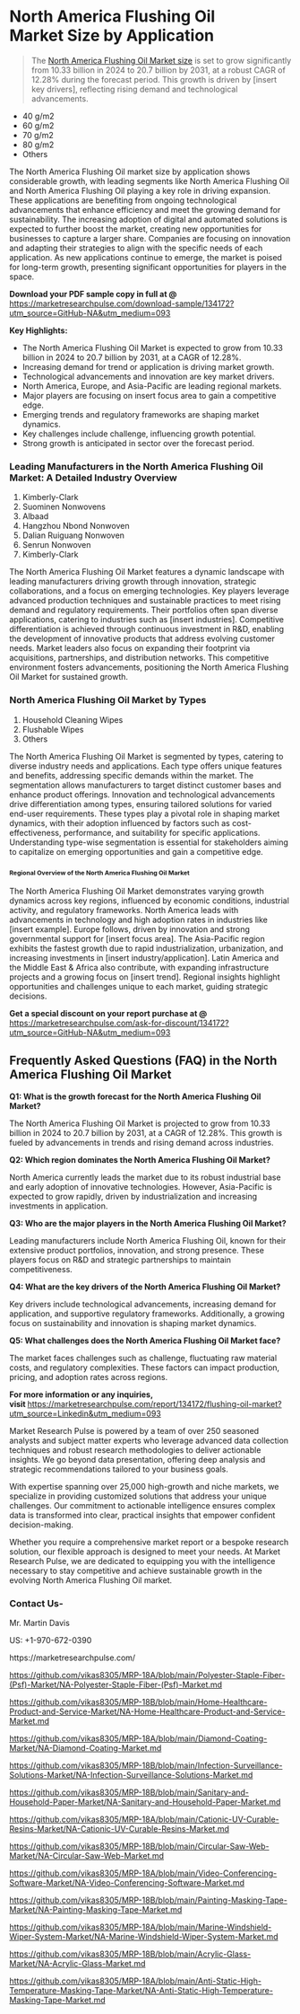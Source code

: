 <h1>North America Flushing Oil Market&nbsp;Size by Application</h1><blockquote><p>The <a href="https://marketresearchpulse.com/download-sample/134172?utm_source=GitHub-NA&amp;utm_medium=093">North America Flushing Oil Market size</a> is set to grow significantly from 10.33 billion in 2024 to 20.7 billion by 2031, at a robust CAGR of 12.28% during the forecast period. This growth is driven by [insert key drivers], reflecting rising demand and technological advancements.</p></blockquote><ul><li>40 g/m2<li> 60 g/m2<li> 70 g/m2<li> 80 g/m2<li> Others</li></ul><p>The North America Flushing Oil market size by application shows considerable growth, with leading segments like North America Flushing Oil and North America Flushing Oil playing a key role in driving expansion. These applications are benefiting from ongoing technological advancements that enhance efficiency and meet the growing demand for sustainability. The increasing adoption of digital and automated solutions is expected to further boost the market, creating new opportunities for businesses to capture a larger share. Companies are focusing on innovation and adapting their strategies to align with the specific needs of each application. As new applications continue to emerge, the market is poised for long-term growth, presenting significant opportunities for players in the space.</p><p><strong>Download your PDF sample copy in full at @ </strong><a href="https://marketresearchpulse.com/download-sample/134172?utm_source=GitHub-NA&amp;utm_medium=093">https://marketresearchpulse.com/download-sample/134172?utm_source=GitHub-NA&amp;utm_medium=093</a></p><p><strong>Key Highlights: </strong></p><ul><li>The North America Flushing Oil Market is expected to grow from 10.33 billion in 2024 to 20.7 billion by 2031, at a CAGR of 12.28%.</li><li>Increasing demand for trend or application is driving market growth.</li><li>Technological advancements and innovation are key market drivers.</li><li>North America, Europe, and Asia-Pacific are leading regional markets.</li><li>Major players are focusing on insert focus area to gain a competitive edge.</li><li>Emerging trends and regulatory frameworks are shaping market dynamics.</li><li>Key challenges include challenge, influencing growth potential.</li><li>Strong growth is anticipated in sector over the forecast period.</li></ul><h3>Leading Manufacturers in the North America Flushing Oil Market: A Detailed Industry Overview</h3><ol><li>Kimberly-Clark</li><li>Suominen Nonwovens</li><li>Albaad</li><li>Hangzhou Nbond Nonwoven</li><li>Dalian Ruiguang Nonwoven</li><li>Senrun Nonwoven</li><li>Kimberly-Clark</li></ol><div class="flex max-w-full flex-col flex-grow"><div class="min-h-8 text-message flex w-full flex-col items-end gap-2 whitespace-normal break-words [.text-message+&amp;]:mt-5" dir="auto" data-message-author-role="assistant" data-message-id="fd8432e4-4910-450d-b182-61b7bfb0a01f" data-message-model-slug="gpt-4o"><div class="flex w-full flex-col gap-1 empty:hidden first:pt-[3px]"><div class="markdown prose w-full break-words dark:prose-invert light"><p>The North America Flushing Oil Market features a dynamic landscape with leading manufacturers driving growth through innovation, strategic collaborations, and a focus on emerging technologies. Key players leverage advanced production techniques and sustainable practices to meet rising demand and regulatory requirements. Their portfolios often span diverse applications, catering to industries such as [insert industries]. Competitive differentiation is achieved through continuous investment in R&amp;D, enabling the development of innovative products that address evolving customer needs. Market leaders also focus on expanding their footprint via acquisitions, partnerships, and distribution networks. This competitive environment fosters advancements, positioning the North America Flushing Oil Market for sustained growth.</p></div></div></div></div><h3>North America Flushing Oil Market by Types</h3><ol><li>Household Cleaning Wipes<li> Flushable Wipes<li> Others</li></ol><div class="flex max-w-full flex-col flex-grow"><div class="min-h-8 text-message flex w-full flex-col items-end gap-2 whitespace-normal break-words [.text-message+&amp;]:mt-5" dir="auto" data-message-author-role="assistant" data-message-id="084470be-0bb7-4664-bddf-5156b4f41249" data-message-model-slug="gpt-4o-mini"><div class="flex w-full flex-col gap-1 empty:hidden first:pt-[3px]"><div class="markdown prose w-full break-words dark:prose-invert light"><p>The North America Flushing Oil Market is segmented by types, catering to diverse industry needs and applications. Each type offers unique features and benefits, addressing specific demands within the market. The segmentation allows manufacturers to target distinct customer bases and enhance product offerings. Innovation and technological advancements drive differentiation among types, ensuring tailored solutions for varied end-user requirements. These types play a pivotal role in shaping market dynamics, with their adoption influenced by factors such as cost-effectiveness, performance, and suitability for specific applications. Understanding type-wise segmentation is essential for stakeholders aiming to capitalize on emerging opportunities and gain a competitive edge.</p></div></div></div></div><h3><span style="font-size: 11px;">Regional Overview of the North America Flushing Oil Market</span></h3><div class="flex max-w-full flex-col flex-grow"><div class="min-h-8 text-message flex w-full flex-col items-end gap-2 whitespace-normal break-words [.text-message+&amp;]:mt-5" dir="auto" data-message-author-role="assistant" data-message-id="e9038762-ce64-4e30-91c9-9bd413514231" data-message-model-slug="gpt-4o-mini"><div class="flex w-full flex-col gap-1 empty:hidden first:pt-[3px]"><div class="markdown prose w-full break-words dark:prose-invert light"><p>The North America Flushing Oil Market demonstrates varying growth dynamics across key regions, influenced by economic conditions, industrial activity, and regulatory frameworks. North America leads with advancements in technology and high adoption rates in industries like [insert example]. Europe follows, driven by innovation and strong governmental support for [insert focus area]. The Asia-Pacific region exhibits the fastest growth due to rapid industrialization, urbanization, and increasing investments in [insert industry/application]. Latin America and the Middle East &amp; Africa also contribute, with expanding infrastructure projects and a growing focus on [insert trend]. Regional insights highlight opportunities and challenges unique to each market, guiding strategic decisions.</p></div></div></div></div><p><strong>Get a special discount on your report purchase at @ </strong><a href="https://marketresearchpulse.com/ask-for-discount/134172?utm_source=GitHub-NA&amp;utm_medium=093">https://marketresearchpulse.com/ask-for-discount/134172?utm_source=GitHub-NA&amp;utm_medium=093</a></p><h2>Frequently Asked Questions (FAQ) in the North America Flushing Oil Market</h2><p><strong>Q1: What is the growth forecast for the North America Flushing Oil Market?</strong></p><p>The North America Flushing Oil Market is projected to grow from 10.33 billion in 2024 to 20.7 billion by 2031, at a CAGR of 12.28%. This growth is fueled by advancements in trends and rising demand across industries.</p><p><strong>Q2: Which region dominates the North America Flushing Oil Market?</strong></p><p>North America currently leads the market due to its robust industrial base and early adoption of innovative technologies. However, Asia-Pacific is expected to grow rapidly, driven by industrialization and increasing investments in application.</p><p><strong>Q3: Who are the major players in the North America Flushing Oil Market?</strong></p><p>Leading manufacturers include North America Flushing Oil, known for their extensive product portfolios, innovation, and strong presence. These players focus on R&amp;D and strategic partnerships to maintain competitiveness.</p><p><strong>Q4: What are the key drivers of the North America Flushing Oil Market?</strong></p><p>Key drivers include technological advancements, increasing demand for application, and supportive regulatory frameworks. Additionally, a growing focus on sustainability and innovation is shaping market dynamics.</p><p><strong>Q5: What challenges does the North America Flushing Oil Market face?</strong></p><p>The market faces challenges such as challenge, fluctuating raw material costs, and regulatory complexities. These factors can impact production, pricing, and adoption rates across regions.</p><p><strong>For more information or any inquiries, visit&nbsp;</strong><a href="https://marketresearchpulse.com/report/134172/flushing-oil-market?utm_source=Linkedin&utm_medium=093">https://marketresearchpulse.com/report/134172/flushing-oil-market?utm_source=Linkedin&utm_medium=093</a></p><p>Market Research Pulse is powered by a team of over 250 seasoned analysts and subject matter experts who leverage advanced data collection techniques and robust research methodologies to deliver actionable insights. We go beyond data presentation, offering deep analysis and strategic recommendations tailored to your business goals.</p><p>With expertise spanning over 25,000 high-growth and niche markets, we specialize in providing customized solutions that address your unique challenges. Our commitment to actionable intelligence ensures complex data is transformed into clear, practical insights that empower confident decision-making.</p><p>Whether you require a comprehensive market report or a bespoke research solution, our flexible approach is designed to meet your needs. At Market Research Pulse, we are dedicated to equipping you with the intelligence necessary to stay competitive and achieve sustainable growth in the evolving North America Flushing Oil market.</p><h3><strong>Contact Us-</strong></h3><p>Mr. Martin Davis</p><p>US: +1-970-672-0390</p><p>https://marketresearchpulse.com/</p><p><a href="https://github.com/vikas8305/MRP-18A/blob/main/Polyester-Staple-Fiber-(Psf)-Market/NA-Polyester-Staple-Fiber-(Psf)-Market.md">https://github.com/vikas8305/MRP-18A/blob/main/Polyester-Staple-Fiber-(Psf)-Market/NA-Polyester-Staple-Fiber-(Psf)-Market.md</a></p><p><a href="https://github.com/vikas8305/MRP-18B/blob/main/Home-Healthcare-Product-and-Service-Market/NA-Home-Healthcare-Product-and-Service-Market.md">https://github.com/vikas8305/MRP-18B/blob/main/Home-Healthcare-Product-and-Service-Market/NA-Home-Healthcare-Product-and-Service-Market.md</a></p><p><a href="https://github.com/vikas8305/MRP-18A/blob/main/Diamond-Coating-Market/NA-Diamond-Coating-Market.md">https://github.com/vikas8305/MRP-18A/blob/main/Diamond-Coating-Market/NA-Diamond-Coating-Market.md</a></p><p><a href="https://github.com/vikas8305/MRP-18B/blob/main/Infection-Surveillance-Solutions-Market/NA-Infection-Surveillance-Solutions-Market.md">https://github.com/vikas8305/MRP-18B/blob/main/Infection-Surveillance-Solutions-Market/NA-Infection-Surveillance-Solutions-Market.md</a></p><p><a href="https://github.com/vikas8305/MRP-18B/blob/main/Sanitary-and-Household-Paper-Market/NA-Sanitary-and-Household-Paper-Market.md">https://github.com/vikas8305/MRP-18B/blob/main/Sanitary-and-Household-Paper-Market/NA-Sanitary-and-Household-Paper-Market.md</a></p><p><a href="https://github.com/vikas8305/MRP-18A/blob/main/Cationic-UV-Curable-Resins-Market/NA-Cationic-UV-Curable-Resins-Market.md">https://github.com/vikas8305/MRP-18A/blob/main/Cationic-UV-Curable-Resins-Market/NA-Cationic-UV-Curable-Resins-Market.md</a></p><p><a href="https://github.com/vikas8305/MRP-18B/blob/main/Circular-Saw-Web-Market/NA-Circular-Saw-Web-Market.md">https://github.com/vikas8305/MRP-18B/blob/main/Circular-Saw-Web-Market/NA-Circular-Saw-Web-Market.md</a></p><p><a href="https://github.com/vikas8305/MRP-18A/blob/main/Video-Conferencing-Software-Market/NA-Video-Conferencing-Software-Market.md">https://github.com/vikas8305/MRP-18A/blob/main/Video-Conferencing-Software-Market/NA-Video-Conferencing-Software-Market.md</a></p><p><a href="https://github.com/vikas8305/MRP-18B/blob/main/Painting-Masking-Tape-Market/NA-Painting-Masking-Tape-Market.md">https://github.com/vikas8305/MRP-18B/blob/main/Painting-Masking-Tape-Market/NA-Painting-Masking-Tape-Market.md</a></p><p><a href="https://github.com/vikas8305/MRP-18A/blob/main/Marine-Windshield-Wiper-System-Market/NA-Marine-Windshield-Wiper-System-Market.md">https://github.com/vikas8305/MRP-18A/blob/main/Marine-Windshield-Wiper-System-Market/NA-Marine-Windshield-Wiper-System-Market.md</a></p><p><a href="https://github.com/vikas8305/MRP-18B/blob/main/Acrylic-Glass-Market/NA-Acrylic-Glass-Market.md">https://github.com/vikas8305/MRP-18B/blob/main/Acrylic-Glass-Market/NA-Acrylic-Glass-Market.md</a></p><p><a href="https://github.com/vikas8305/MRP-18A/blob/main/Anti-Static-High-Temperature-Masking-Tape-Market/NA-Anti-Static-High-Temperature-Masking-Tape-Market.md">https://github.com/vikas8305/MRP-18A/blob/main/Anti-Static-High-Temperature-Masking-Tape-Market/NA-Anti-Static-High-Temperature-Masking-Tape-Market.md</a></p>
